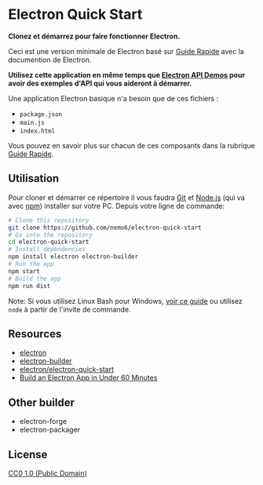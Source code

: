# Electron Quick Start

**Clonez et démarrez pour faire fonctionner Electron.**

Ceci est une version minimale de Electron basé sur [Guide Rapide](https://electronjs.org/docs/tutorial/quick-start) avec la documention de Electron. 

**Utilisez cette application en même temps que [Electron API Demos](https://electronjs.org/#get-started) pour avoir des exemples d'API qui vous aideront à démarrer.**

Une application Electron basique n'a besoin que de ces fichiers :

- `package.json`
- `main.js`
- `index.html`

Vous pouvez en savoir plus sur chacun de ces composants dans la rubrique [Guide Rapide](https://electronjs.org/docs/tutorial/quick-start).

## Utilisation

Pour cloner et démarrer ce répertoire il vous faudra [Git](https://git-scm.com) et [Node.js](https://nodejs.org/en/download/) (qui va avec [npm](http://npmjs.com)) installer sur votre PC. Depuis votre ligne de commande:

```bash
# Clone this repository
git clone https://github.com/nemo6/electron-quick-start
# Go into the repository
cd electron-quick-start
# Install dependencies
npm install electron electron-builder
# Run the app
npm start
# Build the app
npm run dist
```

Note: Si vous utilisez Linux Bash pour Windows, [voir ce guide](https://www.howtogeek.com/261575/how-to-run-graphical-linux-desktop-applications-from-windows-10s-bash-shell/) ou utilisez `node` à partir de l'invite de commande.

## Resources

- [electron](https://www.npmjs.com/package/electron)
- [electron-builder](https://www.npmjs.com/package/electron-builder)
- [electron/electron-quick-start](https://github.com/electron/electron-quick-start)
- [Build an Electron App in Under 60 Minutes](https://www.youtube.com/watch?v=kN1Czs0m1SU)

## Other builder

- electron-forge
- electron-packager

## License

[CC0 1.0 (Public Domain)](LICENSE.md)
